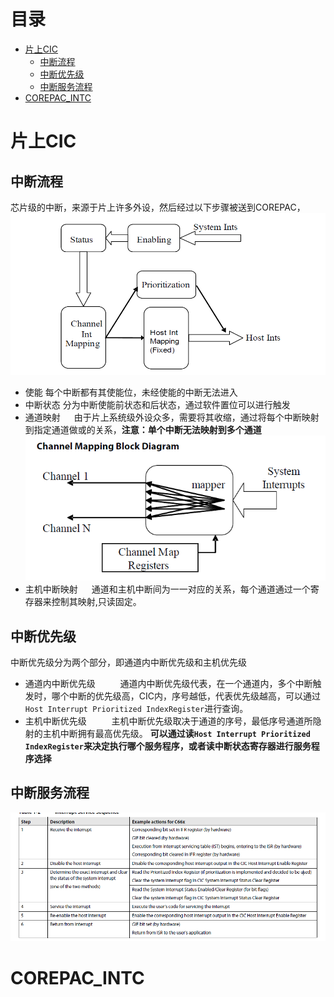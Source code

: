 # 目录
- [片上CIC](#片上cic)
    - [中断流程](#中断流程)
    - [中断优先级](#中断优先级)
    - [中断服务流程](#中断优先级)
- [COREPAC_INTC](#corepac_intc)

# 片上CIC

## 中断流程
芯片级的中断，来源于片上许多外设，然后经过以下步骤被送到COREPAC，
![图 1](images/20ad1cdb77def615487458264fcc71edc9f499ac93c595349c05a6b65b4fac19.png) 
- 使能  每个中断都有其使能位，未经使能的中断无法进入
- 中断状态  分为中断使能前状态和后状态，通过软件置位可以进行触发
- 通道映射 &emsp; 由于片上系统级外设众多，需要将其收缩，通过将每个中断映射到指定通道做或的关系，**注意：单个中断无法映射到多个通道**
![图 2](images/4e33533445a7c213ef1eaf3a2083683a53dd9e2bbe08b359bf686cd8edd8ba28.png)  
- 主机中断映射 &emsp; 通道和主机中断间为一一对应的关系，每个通道通过一个寄存器来控制其映射,只读固定。

## 中断优先级
中断优先级分为两个部分，即通道内中断优先级和主机优先级
- 通道内中断优先级
&emsp; &emsp; 通道内中断优先级代表，在一个通道内，多个中断触发时，哪个中断的优先级高，CIC内，序号越低，代表优先级越高，可以通过`Host Interrupt Prioritized IndexRegister`进行查询。
- 主机中断优先级
&emsp; &emsp; 主机中断优先级取决于通道的序号，最低序号通道所隐射的主机中断拥有最高优先级。
**可以通过读`Host Interrupt Prioritized IndexRegister`来决定执行哪个服务程序，或者读中断状态寄存器进行服务程序选择**
## 中断服务流程
![图 3](images/ef8bbeb5eca39a46b9abea8419c08c8aa26aa95c30769b827658648e24e3df33.png)  

# COREPAC_INTC

